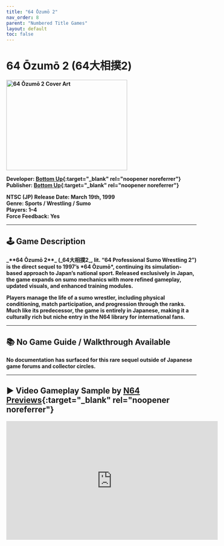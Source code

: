 ```yaml
---
title: "64 Ōzumō 2"
nav_order: 8
parent: "Numbered Title Games"
layout: default
toc: false
---
```


# 64 Ōzumō 2 (64大相撲2)
<b>
<img src="https://images.launchbox-app.com/ca864d00-b118-4362-8a31-d06aadde6c26.png" alt="64 Ōzumō 2 Cover Art" width="320" height="240" />

**Developer:** [Bottom Up](https://en.wikipedia.org/w/index.php?title=Bottom_Up_(company)&action=edit&redlink=1){:target="_blank" rel="noopener noreferrer"}  
**Publisher:** [Bottom Up](https://en.wikipedia.org/w/index.php?title=Bottom_Up_(company)&action=edit&redlink=1){:target="_blank" rel="noopener noreferrer"}

**NTSC (JP) Release Date:** March 19th, 1999  
**Genre:** Sports / Wrestling / Sumo  
**Players:** 1–4  
**Force Feedback:** Yes

---

## 🕹️ Game Description
<b>
_**64 Ōzumō 2**_ (_64大相撲2_, lit. “64 Professional Sumo Wrestling 2”) is the direct sequel to 1997’s *64 Ōzumō*, continuing its simulation-based approach to Japan’s national sport. Released exclusively in Japan, the game expands on sumo mechanics with more refined gameplay, updated visuals, and enhanced training modules.

Players manage the life of a sumo wrestler, including physical conditioning, match participation, and progression through the ranks. Much like its predecessor, the game is entirely in Japanese, making it a culturally rich but niche entry in the N64 library for international fans.

---

## 📚 No Game Guide / Walkthrough Available
<b>
No documentation has surfaced for this rare sequel outside of Japanese game forums and collector circles.

---

## ▶️ Video Gameplay Sample by [N64 Previews](https://www.youtube.com/channel/UCBMuzqWDTcvPeEHaFYgfavQ){:target="_blank" rel="noopener noreferrer"}
<b>
<iframe width="560" height="315" src="https://www.youtube.com/embed/3vOmFCs6HeQ?start=7" title="64 Ōzumō 2 Gameplay Sample - N64 Previews" frameborder="0" allowfullscreen></iframe>
<b>